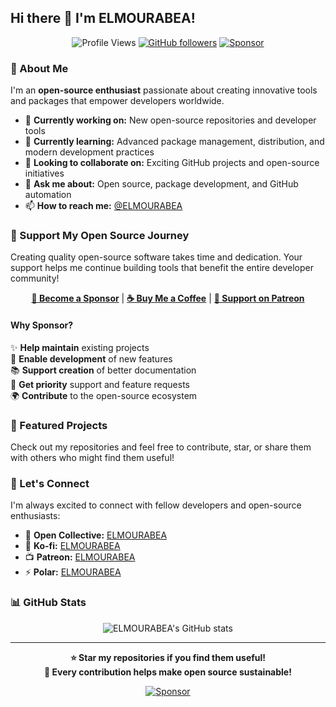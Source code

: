 ## Hi there 👋 I'm ELMOURABEA!

<div align="center">

![Profile Views](https://komarev.com/ghpvc/?username=ELMOURABEA&color=blueviolet&style=flat-square)
[![GitHub followers](https://img.shields.io/github/followers/ELMOURABEA?label=Follow&style=social)](https://github.com/ELMOURABEA)
[![Sponsor](https://img.shields.io/badge/Sponsor-💖-pink?style=flat-square)](https://github.com/sponsors/ELMOURABEA)

</div>

### 🚀 About Me

I'm an **open-source enthusiast** passionate about creating innovative tools and packages that empower developers worldwide.

- 🔭 **Currently working on:** New open-source repositories and developer tools
- 🌱 **Currently learning:** Advanced package management, distribution, and modern development practices
- 👯 **Looking to collaborate on:** Exciting GitHub projects and open-source initiatives
- 💬 **Ask me about:** Open source, package development, and GitHub automation
- 📫 **How to reach me:** [@ELMOURABEA](https://github.com/ELMOURABEA)

### 💖 Support My Open Source Journey

Creating quality open-source software takes time and dedication. Your support helps me continue building tools that benefit the entire developer community!

<div align="center">

**[💝 Become a Sponsor](https://github.com/sponsors/ELMOURABEA)** | **[☕ Buy Me a Coffee](https://ko-fi.com/ELMOURABEA)** | **[🎨 Support on Patreon](https://patreon.com/ELMOURABEA)**

</div>

#### Why Sponsor?

✨ **Help maintain** existing projects  
🚀 **Enable development** of new features  
📚 **Support creation** of better documentation  
🎯 **Get priority** support and feature requests  
🌍 **Contribute** to the open-source ecosystem  

### 🌟 Featured Projects

Check out my repositories and feel free to contribute, star, or share them with others who might find them useful!

### 🤝 Let's Connect

I'm always excited to connect with fellow developers and open-source enthusiasts:

- 💼 **Open Collective:** [ELMOURABEA](https://opencollective.com/ELMOURABEA)
- 🎨 **Ko-fi:** [ELMOURABEA](https://ko-fi.com/ELMOURABEA)
- 📺 **Patreon:** [ELMOURABEA](https://patreon.com/ELMOURABEA)
- ⚡ **Polar:** [ELMOURABEA](https://polar.sh/ELMOURABEA)

### 📊 GitHub Stats

<div align="center">

![ELMOURABEA's GitHub stats](https://github-readme-stats.vercel.app/api?username=ELMOURABEA&show_icons=true&theme=radical)

</div>

---

<div align="center">

**⭐ Star my repositories if you find them useful!**  
**💖 Every contribution helps make open source sustainable!**

[![Sponsor](https://img.shields.io/badge/Sponsor-💖-pink?style=for-the-badge)](https://github.com/sponsors/ELMOURABEA)

</div>

<!--
**ELMOURABEA/.github** is a ✨ _special_ ✨ repository because its `profile/README.md` (this file) appears on your GitHub profile.
-->
